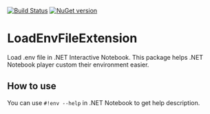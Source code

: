 [![Build Status](https://travis-ci.com/poychang/Dotnet.Notebook.EnvMagicCommand.svg?branch=main)](https://travis-ci.com/poychang/Dotnet.Notebook.EnvMagicCommand)
[![NuGet version](https://badge.fury.io/nu/Dotnet.Notebook.EnvMagicCommand.svg)](https://badge.fury.io/nu/Dotnet.Notebook.EnvMagicCommand)

# LoadEnvFileExtension

Load .env file in .NET Interactive Notebook. This package helps .NET Notebook player custom their environment easier.

## How to use

You can use `#!env --help` in .NET Notebook to get help description.

